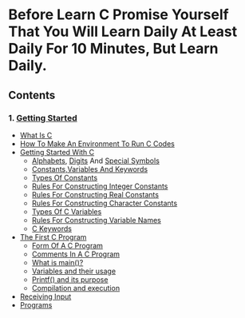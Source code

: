# Before Learn C Promise Yourself That You Will Learn Daily At Least Daily For 10 Minutes, But Learn Daily.
## Contents
### 1. [ Getting Started](chapter1.md#getting-started) 
* [ What Is C](chapter1.md#what-is-c)
* [ How To Make An Environment To Run C Codes]()
* [ Getting Started With C]()
    + [ Alphabets](chapter1.md#####**Alphabets**), [ Digits](chapter1.md#####**Numbers**) And [ Special Symbols](chapter1.md#####**Special-Symbols**)
    + [ Constants,Variables And Keywords](chapter1.md#####Constants,Variable)
    + [ Types Of Constants]()
    + [ Rules For Constructing Integer Constants]()
    + [ Rules For Constructing Real Constants]()
    + [ Rules For Constructing Character Constants]()
    + [ Types Of C Variables]()
    + [ Rules For Constructing Variable Names]()
    + [ C Keywords]()
* [ The First C Program]()
    + [ Form Of A C Program ]()
    + [ Comments In A C Program ]()
    + [ What is main()?]()
    + [ Variables and their usage]()
    + [ Printf() and its purpose]()
    + [ Compilation and execution]()
* [ Receiving Input ]()
* [ Programs]()
